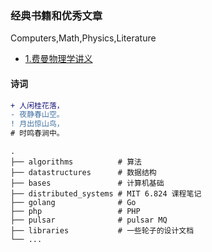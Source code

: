 ### 经典书籍和优秀文章
Computers,Math,Physics,Literature</br>
* [1.费曼物理学讲义](https://www.feynmanlectures.caltech.edu/)

#### 诗词
```diff
+ 人闲桂花落，
- 夜静春山空。
! 月出惊山鸟，
# 时鸣春涧中。
```

```
.
├── algorithms          # 算法
├── datastructures      # 数据结构
├── bases               # 计算机基础
├── distributed_systems # MIT 6.824 课程笔记
├── golang              # Go
├── php                 # PHP
├── pulsar              # pulsar MQ
├── libraries           # 一些轮子的设计文档
└── ...
```
